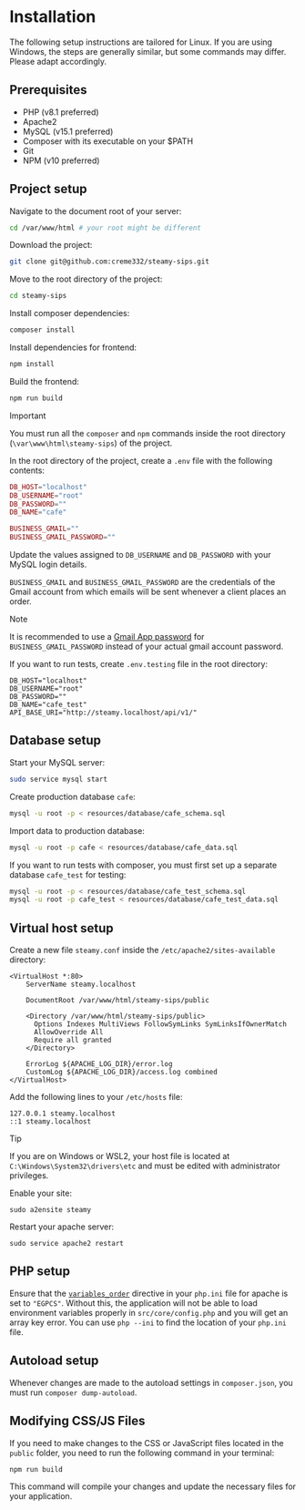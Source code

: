 # Installation

The following setup instructions are tailored for Linux. If you are using Windows, the steps are generally similar, but
some commands may differ. Please adapt accordingly.

## Prerequisites

- PHP (v8.1 preferred)
- Apache2
- MySQL (v15.1 preferred)
- Composer with its executable on your $PATH
- Git
- NPM (v10 preferred)

## Project setup

Navigate to the document root of your server:

```bash
cd /var/www/html # your root might be different
```

Download the project:

```bash
git clone git@github.com:creme332/steamy-sips.git
```

Move to the root directory of the project:

```bash
cd steamy-sips
```

Install composer dependencies:

```bash
composer install
```

Install dependencies for frontend:

```bash
npm install
```

Build the frontend:

```bash
npm run build
```

> [!IMPORTANT]  
> You must run all the `composer` and `npm` commands inside the root directory (`\var\www\html\steamy-sips`) of the
> project.

In the root directory of the project, create a `.env` file with the following contents:

```php
DB_HOST="localhost"
DB_USERNAME="root"
DB_PASSWORD=""
DB_NAME="cafe"

BUSINESS_GMAIL=""
BUSINESS_GMAIL_PASSWORD=""
```

Update the values assigned to `DB_USERNAME` and `DB_PASSWORD` with your MySQL login details.

`BUSINESS_GMAIL` and `BUSINESS_GMAIL_PASSWORD` are the credentials of the Gmail account from which emails will be sent
whenever a client places an order.

> [!NOTE]  
> It is recommended to use
> a [Gmail App password](https://knowledge.workspace.google.com/kb/how-to-create-app-passwords-000009237)
> for `BUSINESS_GMAIL_PASSWORD` instead of your actual gmail account password.

If you want to run tests, create `.env.testing` file in the root directory:

```
DB_HOST="localhost"
DB_USERNAME="root"
DB_PASSWORD=""
DB_NAME="cafe_test"
API_BASE_URI="http://steamy.localhost/api/v1/"
```

## Database setup

Start your MySQL server:

```bash
sudo service mysql start
```

Create production database `cafe`:

```bash
mysql -u root -p < resources/database/cafe_schema.sql
```

Import data to production database:

```bash
mysql -u root -p cafe < resources/database/cafe_data.sql
```

If you want to run tests with composer, you must first set up a separate database `cafe_test` for testing:

```bash
mysql -u root -p < resources/database/cafe_test_schema.sql
mysql -u root -p cafe_test < resources/database/cafe_test_data.sql
```

## Virtual host setup

Create a new file `steamy.conf` inside the `/etc/apache2/sites-available` directory:

```
<VirtualHost *:80>
    ServerName steamy.localhost

    DocumentRoot /var/www/html/steamy-sips/public

    <Directory /var/www/html/steamy-sips/public>
      Options Indexes MultiViews FollowSymLinks SymLinksIfOwnerMatch
      AllowOverride All
      Require all granted
    </Directory>

    ErrorLog ${APACHE_LOG_DIR}/error.log
    CustomLog ${APACHE_LOG_DIR}/access.log combined
</VirtualHost>
```

Add the following lines to your `/etc/hosts` file:

```
127.0.0.1 steamy.localhost
::1 steamy.localhost
```

> [!TIP]  
> If you are on Windows or WSL2, your host file is located at `C:\Windows\System32\drivers\etc` and must be edited with
> administrator privileges.

Enable your site:

```
sudo a2ensite steamy
```

Restart your apache server:

```
sudo service apache2 restart
```

## PHP setup

Ensure that the [`variables_order`](https://www.php.net/manual/en/ini.core.php#ini.variables-) directive in
your `php.ini`
file for apache is set to `"EGPCS"`. Without this, the application will
not be able to load environment variables properly in `src/core/config.php` and you will get an array key error.
You can use `php --ini` to find the location of your `php.ini` file.

## Autoload setup

Whenever changes are made to the autoload settings in `composer.json`, you must run `composer dump-autoload`.

## Modifying CSS/JS Files

If you need to make changes to the CSS or JavaScript files located in the `public` folder, you need to run the following
command in your terminal:

```bash
npm run build
```

This command will compile your changes and update the necessary files for your application.